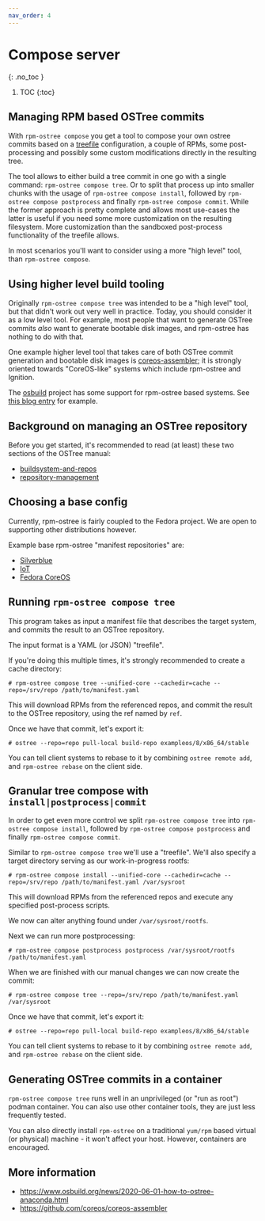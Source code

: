```yaml
---
nav_order: 4
---
```


# Compose server
{: .no_toc }

1. TOC
{:toc}

## Managing RPM based OSTree commits

With `rpm-ostree compose` you get a tool to compose your own ostree commits based on a
[treefile](https://coreos.github.io/rpm-ostree/treefile/) configuration, a couple of RPMs,
some post-processing and possibly some custom modifications directly in the resulting tree.

The tool allows to either build a tree commit in one go with a single command: `rpm-ostree compose tree`.
Or to split that process up into smaller chunks with the usage of `rpm-ostree compose install`,
followed by `rpm-ostree compose postprocess` and finally `rpm-ostree compose commit`. While
the former approach is pretty complete and allows most use-cases the latter is useful if you need
some more customization on the resulting filesystem. More customization than the sandboxed
post-process functionality of the treefile allows.

In most scenarios you'll want to consider using a more "high level" tool, than `rpm-ostree compose`.

## Using higher level build tooling

Originally `rpm-ostree compose tree` was intended to be a "high level" tool,
but that didn't work out very well in practice.  Today, you should consider
it as a low level tool.  For example, most people that want to generate
OSTree commits *also* want to generate bootable disk images, and rpm-ostree
has nothing to do with that.

One example higher level tool that takes care of both OSTree commit generation
and bootable disk images is [coreos-assembler](https://github.com/coreos/coreos-assembler);
it is strongly oriented towards "CoreOS-like" systems which include rpm-ostree
and Ignition.

The [osbuild](https://www.osbuild.org/) project has some support for
rpm-ostree based systems.  See [this blog entry](https://www.osbuild.org/news/2020-06-01-how-to-ostree-anaconda.html)
for example.

## Background on managing an OSTree repository

Before you get started, it's recommended to read (at least) these two sections
of the OSTree manual:

 - [buildsystem-and-repos](https://ostreedev.github.io/ostree/buildsystem-and-repos/)
 - [repository-management](https://ostreedev.github.io/ostree/repository-management/)

## Choosing a base config

Currently, rpm-ostree is fairly coupled to the Fedora project.  We are open to supporting
other distributions however.

Example base rpm-ostree "manifest repositories" are:

 - [Silverblue](https://pagure.io/workstation-ostree-config)
 - [IoT](https://pagure.io/fedora-iot/ostree)
 - [Fedora CoreOS](https://github.com/coreos/fedora-coreos-config/)

## Running `rpm-ostree compose tree`

This program takes as input a manifest file that describes the target system,
and commits the result to an OSTree repository.

The input format is a YAML (or JSON) "treefile".

If you're doing this multiple times, it's strongly recommended to create a cache
directory:

```
# rpm-ostree compose tree --unified-core --cachedir=cache --repo=/srv/repo /path/to/manifest.yaml
```

This will download RPMs from the referenced repos, and commit the result to the
OSTree repository, using the ref named by `ref`.

Once we have that commit, let's export it:

```
# ostree --repo=repo pull-local build-repo exampleos/8/x86_64/stable
```

You can tell client systems to rebase to it by combining `ostree remote add`,
and `rpm-ostree rebase` on the client side.

## Granular tree compose with `install|postprocess|commit`

In order to get even more control we split `rpm-ostree compose tree` into
`rpm-ostree compose install`, followed by `rpm-ostree compose postprocess`
and finally `rpm-ostree compose commit`.

Similar to `rpm-ostree compose tree` we'll use a "treefile". We'll also specify a target directory
serving as our work-in-progress rootfs:

```
# rpm-ostree compose install --unified-core --cachedir=cache --repo=/srv/repo /path/to/manifest.yaml /var/sysroot
```

This will download RPMs from the referenced repos and execute any specified post-process scripts.

We now can alter anything found under `/var/sysroot/rootfs`.

Next we can run more postprocessing:

```
# rpm-ostree compose postprocess postprocess /var/sysroot/rootfs /path/to/manifest.yaml
```

When we are finished with our manual changes we can now create the commit:

```
# rpm-ostree compose tree --repo=/srv/repo /path/to/manifest.yaml /var/sysroot
```

Once we have that commit, let's export it:

```
# ostree --repo=repo pull-local build-repo exampleos/8/x86_64/stable
```

You can tell client systems to rebase to it by combining `ostree remote add`,
and `rpm-ostree rebase` on the client side.

## Generating OSTree commits in a container

`rpm-ostree compose tree` runs well in an unprivileged (or "run as root")
podman container.  You can also use other container tools, they are just less
frequently tested.

You can also directly install `rpm-ostree` on a traditional `yum/rpm` based
virtual (or physical) machine - it won't affect your host.  However, containers
are encouraged.

## More information

 - https://www.osbuild.org/news/2020-06-01-how-to-ostree-anaconda.html
 - https://github.com/coreos/coreos-assembler


